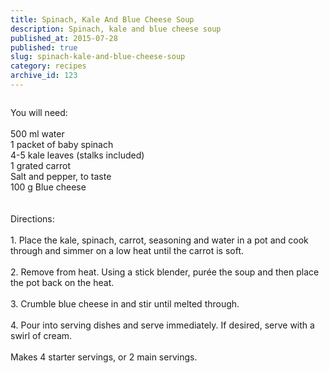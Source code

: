 ```yaml
---
title: Spinach, Kale And Blue Cheese Soup
description: Spinach, kale and blue cheese soup
published_at: 2015-07-28
published: true
slug: spinach-kale-and-blue-cheese-soup
category: recipes
archive_id: 123
---
```


<div><img src="/assets/images/articles/spinach_and_blue_cheese_soup_1.jpg" alt=""><p class="caption"></p>You will need:<br><br>
500 ml water<br>
1 packet of baby spinach<br>
4-5 kale leaves (stalks included)<br>
1 grated carrot<br>
Salt and pepper, to taste<br>
100 g Blue cheese<br><br><br>
Directions: <br><br>
1. Place the kale, spinach, carrot, seasoning and water in a pot and cook through and simmer on a low heat until the carrot is soft.<br><br>
2. Remove from heat. Using a stick blender, purée the soup and then place the pot back on the heat.<br><br>
3. Crumble blue cheese in and stir until melted through.<br><br>
4. Pour into serving dishes and serve immediately. If desired, serve with a swirl of cream.<br><br>
Makes 4 starter servings, or 2 main servings.</div>